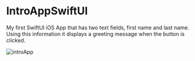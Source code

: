 # IntroAppSwiftUI
My first SwiftUI iOS App that has two text fields, first name and last name. Using this information it 
displays a greeting message when the button is clicked.

![introApp](https://github.com/AnvitaLingampalli/IntroAppSwiftUI/assets/85114842/ac532618-c686-42da-bf27-d6defe76949b)
